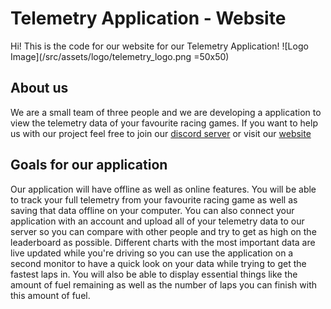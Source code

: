 # Telemetry Application - Website
Hi! This is the code for our website for our Telemetry Application!
![Logo Image](/src/assets/logo/telemetry_logo.png =50x50)

## About us
We are a small team of three people and we are developing a application to view the telemetry data of your favourite racing games.
If you want to help us with our project feel free to join our [discord server](https://discord.gg/ypQHABsEQX) or visit our [website]()

## Goals for our application
Our application will have offline as well as online features. You will be able to track your full telemetry from your favourite racing game as well as saving that data offline on your computer. You can also connect your application with an account and upload all of your telemetry data to our server so you can compare with other people and try to get as high on the leaderboard as possible.
Different charts with the most important data are live updated while you're driving so you can use the application on a second monitor to have a quick look on your data while trying to get the fastest laps in.
You will also be able to display essential things like the amount of fuel remaining as well as the number of laps you can finish with this amount of fuel.
